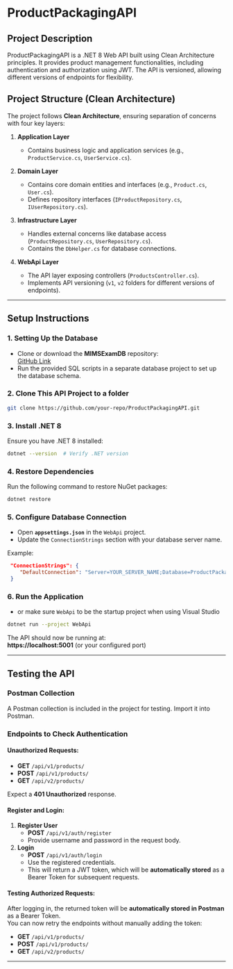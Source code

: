 # **ProductPackagingAPI**

## **Project Description**
ProductPackagingAPI is a .NET 8 Web API built using Clean Architecture principles. It provides product management functionalities, including authentication and authorization using JWT. The API is versioned, allowing different versions of endpoints for flexibility.


## **Project Structure (Clean Architecture)**
The project follows **Clean Architecture**, ensuring separation of concerns with four key layers:

1. **Application Layer**  
   - Contains business logic and application services (e.g., `ProductService.cs`, `UserService.cs`).

2. **Domain Layer**  
   - Contains core domain entities and interfaces (e.g., `Product.cs`, `User.cs`).
   - Defines repository interfaces (`IProductRepository.cs`, `IUserRepository.cs`).

3. **Infrastructure Layer**  
   - Handles external concerns like database access (`ProductRepository.cs`, `UserRepository.cs`).
   - Contains the `DbHelper.cs` for database connections.

4. **WebApi Layer**  
   - The API layer exposing controllers (`ProductsController.cs`).
   - Implements API versioning (`v1`, `v2` folders for different versions of endpoints).

---

## **Setup Instructions**

### **1. Setting Up the Database**
- Clone or download the **MIMSExamDB** repository:  
  [GitHub Link](https://github.com/yanyansimp/MIMSExamDB)  
- Run the provided SQL scripts in a separate database project to set up the database schema.

### **2. Clone This API Project to a folder**
```sh
git clone https://github.com/your-repo/ProductPackagingAPI.git
```

### **3. Install .NET 8**
Ensure you have .NET 8 installed:  
```sh
dotnet --version  # Verify .NET version
```

### **4. Restore Dependencies**
Run the following command to restore NuGet packages:
```sh
dotnet restore
```

### **5. Configure Database Connection**
- Open **`appsettings.json`** in the `WebApi` project.
- Update the `ConnectionStrings` section with your database server name.

Example:
```json
 "ConnectionStrings": {
    "DefaultConnection": "Server=YOUR_SERVER_NAME;Database=ProductPackagingDb;Integrated Security=True;TrustServerCertificate=True;"
 }
```

### **6. Run the Application**
- or make sure `WebApi` to be the startup project when using Visual Studio

```sh
dotnet run --project WebApi
```
The API should now be running at:  
**https://localhost:5001** (or your configured port)

---

## **Testing the API**

### **Postman Collection**
A Postman collection is included in the project for testing. Import it into Postman.

### **Endpoints to Check Authentication**
#### Unauthorized Requests:
- **GET** `/api/v1/products/`
- **POST** `/api/v1/products/`
- **GET** `/api/v2/products/`

Expect a **401 Unauthorized** response.

#### Register and Login:
1. **Register User**
   - **POST** `/api/v1/auth/register`
   - Provide username and password in the request body.
2. **Login**
   - **POST** `/api/v1/auth/login`
   - Use the registered credentials.
   - This will return a JWT token, which will be **automatically stored** as a Bearer Token for subsequent requests.

#### Testing Authorized Requests:
After logging in, the returned token will be **automatically stored in Postman** as a Bearer Token.  
You can now retry the endpoints without manually adding the token:
  - **GET** `/api/v1/products/`
  - **POST** `/api/v1/products/`
  - **GET** `/api/v2/products/`

---